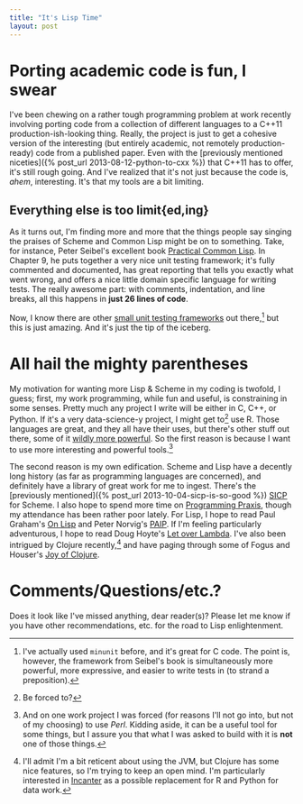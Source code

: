 ```yaml
---
title: "It's Lisp Time"
layout: post
---
```


# Porting academic code is fun, I swear
I've been chewing on a rather tough programming problem at work recently
involving porting code from a collection of different languages to a C++11
production-ish-looking thing.
Really, the project is just to get a cohesive version of the interesting (but
entirely academic, not remotely production-ready) code from a published paper.
Even with the [previously mentioned niceties]({% post_url 2013-08-12-python-to-cxx %})
that C++11 has to offer, it's still rough going.
And I've realized that it's not just because the code is, *ahem*, interesting.
It's that my tools are a bit limiting.

## Everything else is too limit{ed,ing}

As it turns out, I'm finding more and more that the things people say singing
the praises of Scheme and Common Lisp might be on to something.
Take, for instance, Peter Seibel's excellent book [Practical Common
Lisp](http://www.gigamonkeys.com/book/).
In Chapter 9, he puts together a very nice unit testing framework; it's fully
commented and documented, has great reporting that tells you exactly what went
wrong, and offers a nice little domain specific language for writing tests.
The really awesome part: with comments, indentation, and line breaks, all this
happens in **just 26 lines of code**.

Now, I know there are other [small unit testing
frameworks](http://www.jera.com/techinfo/jtns/jtn002.html) out there,[^1] but
this is just amazing.
And it's just the tip of the iceberg.

# All hail the mighty parentheses
My motivation for wanting more Lisp & Scheme in my coding is twofold, I guess;
first, my work programming, while fun and useful, is constraining in some
senses.
Pretty much any project I write will be either in C, C++, or Python.
If it's a very data-science-y project, I might get to[^2] use R.
Those languages are great, and they all have their uses, but there's other
stuff out there, some of it [wildly more
powerful](http://www.paulgraham.com/avg.html).
So the first reason is because I want to use more interesting and powerful
tools.[^3]

The second reason is my own edification.
Scheme and Lisp have a decently long history (as far as programming languages
are concerned), and definitely have a library of great work for me to ingest.
There's the [previously mentioned]({% post_url 2013-10-04-sicp-is-so-good %})
[SICP](http://mitpress.mit.edu/sicp/full-text/book/book.html) for Scheme.
I also hope to spend more time on [Programming
Praxis](http://programmingpraxis.com/), though my attendance has been rather
poor lately.
For Lisp, I hope to read Paul Graham's [On
Lisp](http://www.paulgraham.com/onlisp.html) and Peter Norvig's
[PAIP](https://en.wikipedia.org/wiki/Paradigms_of_AI_Programming%3A_Case_Studies_in_Common_Lisp).
If I'm feeling particularly adventurous, I hope to read Doug Hoyte's [Let over
Lambda](http://www.letoverlambda.com/).
I've also been intrigued by Clojure recently,[^4] and have paging through some
of Fogus and Houser's [Joy of Clojure](http://joyofclojure.com/).

# Comments/Questions/etc.?
Does it look like I've missed anything, dear reader(s)?
Please let me know if you have other recommendations, etc. for the road to Lisp
enlightenment.

[^1]: I've actually used `minunit` before, and it's great for C code. The point is, however, the framework from Seibel's book is simultaneously more powerful, more expressive, and easier to write tests in (to strand a preposition).

[^2]: Be forced to?

[^3]: And on one work project I was forced (for reasons I'll not go into, but not of my choosing) to use *Perl*. Kidding aside, it can be a useful tool for some things, but I assure you that what I was asked to build with it is **not** one of those things.

[^4]: I'll admit I'm a bit reticent about using the JVM, but Clojure has some nice features, so I'm trying to keep an open mind. I'm particularly interested in [Incanter](http://incanter.org/) as a possible replacement for R and Python for data work.
